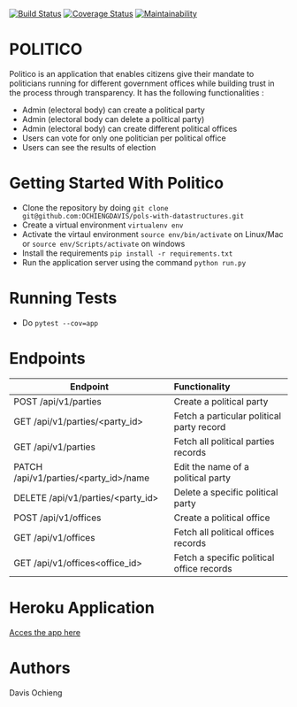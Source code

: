 [![Build Status](https://travis-ci.org/OCHIENGDAVIS/pols-with-datastructures.svg?branch=develop)](https://travis-ci.org/OCHIENGDAVIS/pols-with-datastructures) [![Coverage Status](https://coveralls.io/repos/github/OCHIENGDAVIS/pols-with-datastructures/badge.svg?branch=develop)](https://coveralls.io/github/OCHIENGDAVIS/pols-with-datastructures?branch=develop) [![Maintainability](https://api.codeclimate.com/v1/badges/8c94e63cb24e332dd416/maintainability)](https://codeclimate.com/github/OCHIENGDAVIS/pols-with-datastructures/maintainability)

# POLITICO
Politico is an application that enables citizens give their mandate to politicians running for different government offices while building trust in the process through transparency. It has the following functionalities :


- Admin (electoral body) can create a political party
- Admin (electoral body can delete a political party)
- Admin (electoral body) can create different political offices
- Users can vote for only one politician per political office
-  Users can see the results of election 

# Getting Started With Politico

- Clone the repository by doing `git clone git@github.com:OCHIENGDAVIS/pols-with-datastructures.git`
- Create a virtual environment `virtualenv env `
- Activate the virtaul environment `source env/bin/activate` on Linux/Mac or `source env/Scripts/activate` on windows
- Install the requirements `pip install -r requirements.txt`
- Run the application server using the command ` python run.py `

# Running Tests

- Do `pytest --cov=app `

# Endpoints

| Endpoint       | Functionality         | 
| ------------- |:-------------
| POST /api/v1/parties    | Create a political party |
| GET /api/v1/parties/<party_id>     | Fetch a particular political party record   |
| GET /api/v1/parties | Fetch all political parties records      |
| PATCH /api/v1/parties/<party_id>/name | Edit the name of a political party      |
| DELETE /api/v1/parties/<party_id>  | Delete a specific political party    |
| POST /api/v1/offices | Create a political office     |
| GET /api/v1/offices | Fetch all political offices records      |
| GET /api/v1/offices<office_id> | Fetch a specific  political office records      |

# Heroku Application

[Acces the app here](https://pols-with-datastructures.herokuapp.com/api/v1/parties)


# Authors

Davis Ochieng



